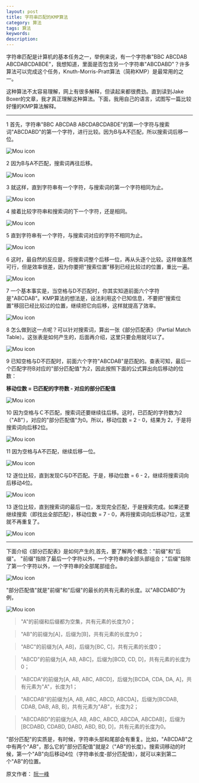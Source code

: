 ```yaml
---
layout: post
title: 字符串匹配的KMP算法
category: 算法
tags: 算法
keywords: 
description: 
---
```


字符串匹配是计算机的基本任务之一，举例来说，有一个字符串"BBC ABCDAB ABCDABCDABDE"，我想知道，里面是否包含另一个字符串"ABCDABD"？许多算法可以完成这个任务，Knuth-Morris-Pratt算法（简称KMP）是最常用的之一。

这种算法不太容易理解，网上有很多解释，但读起来都很费劲。直到读到Jake Boxer的文章，我才真正理解这种算法。下面，我用自己的语言，试图写一篇比较好懂的KMP算法解释。

-----

1 首先，字符串"BBC ABCDAB ABCDABCDABDE"的第一个字符与搜索词"ABCDABD"的第一个字符，进行比较。因为B与A不匹配，所以搜索词后移一位。

![Mou icon](http://yangtze736.github.io/public/img/algo/KMP-1.png)

2 因为B与A不匹配，搜索词再往后移。

![Mou icon](http://yangtze736.github.io/public/img/algo/KMP-2.png)

3 就这样，直到字符串有一个字符，与搜索词的第一个字符相同为止。

![Mou icon](http://yangtze736.github.io/public/img/algo/KMP-3.png)

4 接着比较字符串和搜索词的下一个字符，还是相同。

![Mou icon](http://yangtze736.github.io/public/img/algo/KMP-4.png)

5 直到字符串有一个字符，与搜索词对应的字符不相同为止。

![Mou icon](http://yangtze736.github.io/public/img/algo/KMP-5.png)

6 这时，最自然的反应是，将搜索词整个后移一位，再从头逐个比较。这样做虽然可行，但是效率很差，因为你要把"搜索位置"移到已经比较过的位置，重比一遍。

![Mou icon](http://yangtze736.github.io/public/img/algo/KMP-6.png)

7 一个基本事实是，当空格与D不匹配时，你其实知道前面六个字符是"ABCDAB"。KMP算法的想法是，设法利用这个已知信息，不要把"搜索位置"移回已经比较过的位置，继续把它向后移，这样就提高了效率。

![Mou icon](http://yangtze736.github.io/public/img/algo/KMP-7.png)

8 怎么做到这一点呢？可以针对搜索词，算出一张《部分匹配表》（Partial Match Table）。这张表是如何产生的，后面再介绍，这里只要会用就可以了。

![Mou icon](http://yangtze736.github.io/public/img/algo/KMP-8.png)

9 已知空格与D不匹配时，前面六个字符"ABCDAB"是匹配的。查表可知，最后一个匹配字符B对应的"部分匹配值"为2，因此按照下面的公式算出向后移动的位数：

**移动位数 = 已匹配的字符数 - 对应的部分匹配值**

![Mou icon](http://yangtze736.github.io/public/img/algo/KMP-9.png)

10 因为空格与Ｃ不匹配，搜索词还要继续往后移。这时，已匹配的字符数为2（"AB"），对应的"部分匹配值"为0。所以，移动位数 = 2 - 0，结果为 2，于是将搜索词向后移2位。

![Mou icon](http://yangtze736.github.io/public/img/algo/KMP-10.png)

11 因为空格与A不匹配，继续后移一位。

![Mou icon](http://yangtze736.github.io/public/img/algo/KMP-11.png)

12 逐位比较，直到发现C与D不匹配。于是，移动位数 = 6 - 2，继续将搜索词向后移动4位。

![Mou icon](http://yangtze736.github.io/public/img/algo/KMP-12.png)

13 逐位比较，直到搜索词的最后一位，发现完全匹配，于是搜索完成。如果还要继续搜索（即找出全部匹配），移动位数 = 7 - 0，再将搜索词向后移动7位，这里就不再重复了。

![Mou icon](http://yangtze736.github.io/public/img/algo/KMP-13.png)

-----

下面介绍《部分匹配表》是如何产生的,首先，要了解两个概念："前缀"和"后缀"。 "前缀"指除了最后一个字符以外，一个字符串的全部头部组合；"后缀"指除了第一个字符以外，一个字符串的全部尾部组合。

![Mou icon](http://yangtze736.github.io/public/img/algo/KMP-14.png)

"部分匹配值"就是"前缀"和"后缀"的最长的共有元素的长度。以"ABCDABD"为例，

![Mou icon](http://yangtze736.github.io/public/img/algo/KMP-8.png)

> "A"的前缀和后缀都为空集，共有元素的长度为0；

> "AB"的前缀为[A]，后缀为[B]，共有元素的长度为0；

> "ABC"的前缀为[A, AB]，后缀为[BC, C]，共有元素的长度0；

> "ABCD"的前缀为[A, AB, ABC]，后缀为[BCD, CD, D]，共有元素的长度为0；

> "ABCDA"的前缀为[A, AB, ABC, ABCD]，后缀为[BCDA, CDA, DA, A]，共有元素为"A"，长度为1；

> "ABCDAB"的前缀为[A, AB, ABC, ABCD, ABCDA]，后缀为[BCDAB, CDAB, DAB, AB, B]，共有元素为"AB"，长度为2；

> "ABCDABD"的前缀为[A, AB, ABC, ABCD, ABCDA, ABCDAB]，后缀为[BCDABD, CDABD, DABD, ABD, BD, D]，共有元素的长度为0。

"部分匹配"的实质是，有时候，字符串头部和尾部会有重复。比如，"ABCDAB"之中有两个"AB"，那么它的"部分匹配值"就是2（"AB"的长度）。搜索词移动的时候，第一个"AB"向后移动4位（字符串长度-部分匹配值），就可以来到第二个"AB"的位置。

原文作者： [阮一峰](http://www.ruanyifeng.com/blog/2013/05/Knuth%E2%80%93Morris%E2%80%93Pratt_algorithm.html)
